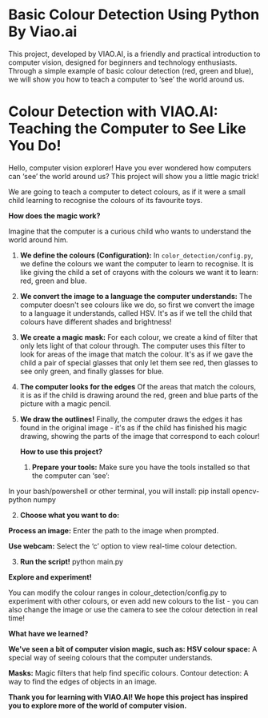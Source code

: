 # Basic Colour Detection Using Python By Viao.ai
This project, developed by VIAO.AI, is a friendly and practical introduction to computer vision, designed for beginners and technology enthusiasts. Through a simple example of basic colour detection (red, green and blue), we will show you how to teach a computer to ‘see’ the world around us.

# Colour Detection with VIAO.AI: Teaching the Computer to See Like You Do!

Hello, computer vision explorer! Have you ever wondered how computers can ‘see’ the world around us? This project will show you a little magic trick! 

We are going to teach a computer to detect colours, as if it were a small child learning to recognise the colours of its favourite toys. 

**How does the magic work?**

Imagine that the computer is a curious child who wants to understand the world around him. 

1. **We define the colours (Configuration):** In `color_detection/config.py`, we define the colours we want the computer to learn to recognise. It is like giving the child a set of crayons with the colours we want it to learn: red, green and blue.

2. **We convert the image to a language the computer understands:** The computer doesn't see colours like we do, so first we convert the image to a language it understands, called HSV. It's as if we tell the child that colours have different shades and brightness!

3.  **We create a magic mask:** For each colour, we create a kind of filter that only lets light of that colour through. The computer uses this filter to look for areas of the image that match the colour. It's as if we gave the child a pair of special glasses that only let them see red, then glasses to see only green, and finally glasses for blue.

4. **The computer looks for the edges** Of the areas that match the colours, it is as if the child is drawing around the red, green and blue parts of the picture with a magic pencil.

5. **We draw the outlines!** Finally, the computer draws the edges it has found in the original image - it's as if the child has finished his magic drawing, showing the parts of the image that correspond to each colour!

   **How to use this project?**

    1. **Prepare your tools:** Make sure you have the tools installed so that the computer can ‘see’:
  
  In your bash/powershell or other terminal, you will install:
  pip install opencv-python numpy 

 2. **Choose what you want to do:**

**Process an image:** Enter the path to the image when prompted.

**Use webcam:** Select the ‘c’ option to view real-time colour detection.

3. **Run the script!**
   python main.py


**Explore and experiment!**

You can modify the colour ranges in colour_detection/config.py to experiment with other colours, or even add new colours to the list - you can also change the image or use the camera to see the colour detection in real time!

**What have we learned?**

**We've seen a bit of computer vision magic, such as:
HSV colour space:** A special way of seeing colours that the computer understands.

**Masks:** Magic filters that help find specific colours.
Contour detection: A way to find the edges of objects in an image.

**Thank you for learning with VIAO.AI! We hope this project has inspired you to explore more of the world of computer vision.**
